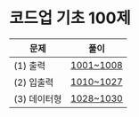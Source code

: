 # 코드업 기초 100제

| 문제         | 풀이                                                                      |
| ------------ | ------------------------------------------------------------------------- |
| (1) 출력     | [1001~1008](https://github.com/kkimke/Algorithm/tree/master/Codeup/src_1) |
| (2) 입출력   | [1010~1027](https://github.com/kkimke/Algorithm/tree/master/Codeup/src_2) |
| (3) 데이터형 | [1028~1030](https://github.com/kkimke/Algorithm/tree/master/Codeup/src_2) |

